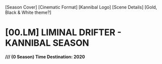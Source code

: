 [Season Cover] [Cinematic Format] [Kannibal Logo] [Scene Details] [Gold, Black & White theme?]

# [00.LM] LIMINAL DRIFTER - KANNIBAL SEASON

**/// (0 Season) Time Destination: 2020**
